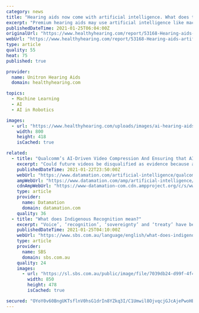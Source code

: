 ```yaml
---
category: news
title: "Hearing aids now come with artificial intelligence. What does that mean?"
excerpt: "Premium hearing aids may use artificial intelligence like machine learning and deep neural networks to help process sound. Learn why this is a significant improvement for people with hearing loss."
publishedDateTime: 2021-01-25T06:04:00Z
originalUrl: "https://www.healthyhearing.com/report/53168-Hearing-aids-artificial-intelligence-deep-learning-oticon"
webUrl: "https://www.healthyhearing.com/report/53168-Hearing-aids-artificial-intelligence-deep-learning-oticon"
type: article
quality: 55
heat: 75
published: true

provider:
  name: Unitron Hearing Aids
  domain: healthyhearing.com

topics:
  - Machine Learning
  - AI
  - AI in Robotics

images:
  - url: "https://www.healthyhearing.com/uploads/images/ai-hearing-aids-hh19-fb.png"
    width: 800
    height: 418
    isCached: true

related:
  - title: "Qualcomm’s AI-Driven Video Compression And Ensuring that AI’s Do No Evil"
    excerpt: "Could future videos be disqualified as evidence because an AI like Qualcomm’s broke the chain of evidence? The answer is yes, but the risk can be mitigated in several ways. I think this problem, as we adapt AI technology,"
    publishedDateTime: 2021-01-22T23:50:00Z
    webUrl: "https://www.datamation.com/artificial-intelligence/qualcomms-ai-driven-video-compression-and-ensuring-that-ais-do-no-evil.html"
    ampWebUrl: "https://www.datamation.com/amp/artificial-intelligence/qualcomms-ai-driven-video-compression-and-ensuring-that-ais-do-no-evil.html"
    cdnAmpWebUrl: "https://www-datamation-com.cdn.ampproject.org/c/s/www.datamation.com/amp/artificial-intelligence/qualcomms-ai-driven-video-compression-and-ensuring-that-ais-do-no-evil.html"
    type: article
    provider:
      name: Datamation
      domain: datamation.com
    quality: 36
  - title: "What does Indigenous Recognition mean?"
    excerpt: "Voice’, ‘recognition’, ‘sovereignty’ and ‘treaty’ have become a significant part of the language used to discuss the development of Australia's relationship with its Indigenous peoples."
    publishedDateTime: 2021-01-25T04:10:00Z
    webUrl: "https://www.sbs.com.au/language/english/what-does-indigenous-recognition-mean"
    type: article
    provider:
      name: SBS
      domain: sbs.com.au
    quality: 24
    images:
      - url: "https://sl.sbs.com.au/public/image/file/7039db24-d99f-4f4f-84e6-10a8402ba556/crop/16x9"
        width: 850
        height: 478
        isCached: true

secured: "OYoY0v60BngUKTsflnV0hsG1drIn8YZkq3I/C1Umwil8OjvqcjGJcAjePwoHBWgiBnf1jsVUKWY4YD3MtTOyEO3HG01aFDxjN+8XOMOtP3SKZYRByt3rbNf0xR8LIDNoMgBFAmvLHz1Lh/SE7ygIQGorXKcGq5ny3M2VyDTwX9fZklboZX1Ge5GtmvJuMB8PAmBYXh7I99JP0tG5fIdscGrhUB8pecg8dXhiPRX0vg8auo4U4Xw//Z5tRSXsR0fQ0DXh1DFh83n4/wptdsPl5JkrhQUjcUmG3aVLr2vnoZtOk36N/QGt03yn7uhXiNZpzH+FmiRDCguxsro2rk3llkMyjWvKEoL6rylBCRNdtWI=;9pVu2+ipLZbmRDaOum44cw=="
---
```


